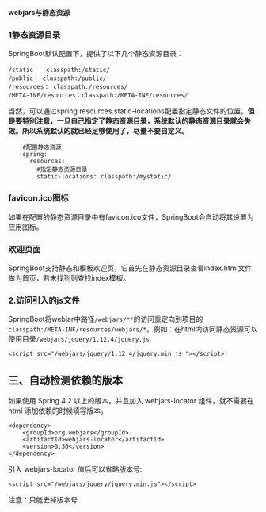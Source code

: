 **webjars与静态资源**

### 1静态资源目录

SpringBoot默认配置下，提供了以下几个静态资源目录：

```
/static：  classpath:/static/
/public： classpath:/public/
/resources： classpath:/resources/
/META-INF/resources：classpath:/META-INF/resources/
```

当然，可以通过spring.resources.static-locations配置指定静态文件的位置。**但是要特别注意，一旦自己指定了静态资源目录，系统默认的静态资源目录就会失效。所以系统默认的就已经足够使用了，尽量不要自定义。**

```
    #配置静态资源
    spring:
      resources:
        #指定静态资源目录
        static-locations: classpath:/mystatic/
```

### favicon.ico图标

如果在配置的静态资源目录中有favicon.ico文件，SpringBoot会自动将其设置为应用图标。

### 欢迎页面

SpringBoot支持静态和模板欢迎页，它首先在静态资源目录查看index.html文件做为首页，若未找到则查找index模板。

### 2.访问引入的js文件

SpringBoot将webjar中路径`/webjars/**`的访问重定向到项目的`classpath:/META-INF/resources/webjars/*`。例如：在html内访问静态资源可以使用目录`/webjars/jquery/1.12.4/jquery.js`.

```
<script src="/webjars/jquery/1.12.4/jquery.min.js "></script>
```

## 三、自动检测依赖的版本

如果使用 Spring 4.2 以上的版本，并且加入 webjars-locator 组件，就不需要在 html 添加依赖的时候填写版本。

```
<dependency>
    <groupId>org.webjars</groupId>
    <artifactId>webjars-locator</artifactId>
    <version>0.30</version>
</dependency>
```

引入 webjars-locator 值后可以省略版本号:

```
<script src="/webjars/jquery/jquery.min.js"></script>
```

注意：只能去掉版本号
